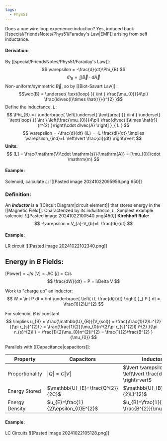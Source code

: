 ```yaml
---
tags:
  - Phys51
---
```

Does a one wire loop experience induction? Yes, induced back [[special/FriendsNotes/Phys51/Faraday's Law|EMF]] arising from self inductance.

#### Derivation:
By [[special/FriendsNotes/Phys51/Faraday's Law]]:
$$
\varepsilon = -\frac{d}{dt}\Phi_{B}
$$
$$
\Phi_{B} = \iint \vec{B}\cdot d\vec{A}
$$
Non-uniform/symmetric $\vec{B}$, so by [[Biot-Savart Law]]:
$$\vec{B} = \underset{ \text{loop} }{ \int } \frac{\mu_{0}}{4\pi}  \frac{id\vec{l}\times \hat{r}}{r^{2} }$$
Define the inductance, $L$:
$$
\Phi_{B} = i \underbrace{ \left[\underset{ \text{area} }{ \iint } \underset{ \text{loop} }{ \int } \left(\frac{\mu_{0}}{4\pi} \frac{d\vec{l}\times \hat{r}}{r^{2} }\right)\cdot d\vec{A} \right] }_{ L }
$$
$$
\varepsilon = -\frac{d}{dt} (iL) = -L \frac{di}{dt} \implies \varepsilon_{ind}=L \left\lvert  \frac{di}{dt} \right\rvert 
$$
**Units:**
$$
[L] = \frac{\mathrm{V}\cdot \mathrm{s}}{\mathrm{A}} = [\mu_{0}]\cdot \mathrm{m}
$$


#### Example:
Solenoid, calculate $L$:
![[Pasted image 20241022095956.png|650]]


### Definition:
An ***inductor*** is a [[Circuit Diagram|circuit element]] that stores energy in the [[Magnetic Field]]. Characterized by its *inductance*, $L$. Simplest example: solenoid.
![[Pasted image 20241022100540.png|450]]
**Kirchhoff Rule:**
$$
-\varepsilon = V_{a}-V_{b}=L \frac{di}{dt}
$$
#### Example:
LR circuit
![[Pasted image 20241022102340.png]]

## Energy in $B$ Fields:

$[\mathrm{Power}] = {\mathrm{J}}/{\mathrm{s}}$
$[V] = \mathrm{J} / \mathrm{C}$
$[i]=\mathrm{C} / \mathrm{s}$
$$
\frac{dW}{dt} = P = i\Delta V
$$

Work to "charge up" an inductor:
$$
W = \int P dt = \int \underbrace{ \left( i L \frac{di}{dt} \right) }_{ P }  dt = \frac{1}{2}Li^{2} 
$$

For solenoid, $B$ is constant
$$
\implies u_{B} = \frac{\mathbb{U}_{B}}{V_{sol}} = \frac{\frac{1}{2}Li^{2} }{\pi r_{s}^{2}l } = \frac{\frac{1}{2}(\mu_{0}n^{2}\pi r_{s}^{2}l)  i^{2} }{\pi r_{s}^{2}l } = \frac{1}{2}\mu_{0}n^{2}i^{2} = \frac{1}{2}\frac{B^{2} }{\mu_{0}} 
$$




Parallels with [[Capacitance|capacitors]]:

| Property        | Capacitors                           | Inductors                                                            |
| --------------- | ------------------------------------ | -------------------------------------------------------------------- |
| Proportionality | $\lvert Q\rvert=C \lvert V\rvert$    | $\lvert \varepsilon\rvert=L \left\lvert  \frac{di}{dt} \right\rvert$ |
| Energy Stored   | $\mathbb{U}_{E}=\frac{Q^{2}}{2C}$    | $\mathbb{U}_{B}=\frac{1}{2}Li^{2}$                                   |
| Energy Density  | $u_{E}=\frac{1}{2}\epsilon_{0}E^{2}$ | $u_{B}=\frac{1}{2} \frac{B^{2}}{\mu_{0}}$                            |


#### Example:
LC Circuits
![[Pasted image 20241022105128.png]]






